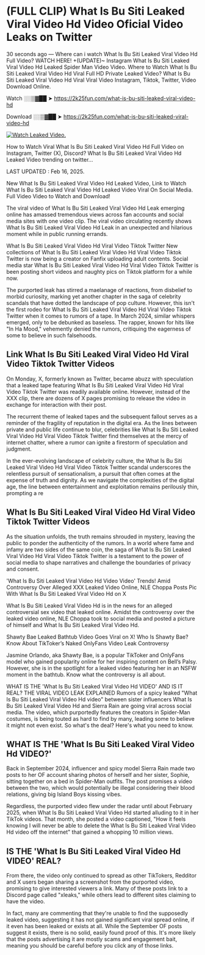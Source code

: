 # (FULL CLIP) What Is Bu Siti Leaked Viral Video Hd Video Oficial Video Leaks on Twitter

30 seconds ago — Where can i watch What Is Bu Siti Leaked Viral Video Hd Full Video? WATCH HERE! +(UPDATE)~ Instagram What Is Bu Siti Leaked Viral Video Hd Leaked Spider Man Video Video. Where to Watch What Is Bu Siti Leaked Viral Video Hd Viral Full HD Private Leaked Video? What Is Bu Siti Leaked Viral Video Hd Viral Viral Video Instagram, Tiktok, Twitter, Video Download Online.

Watch ░░▒▓██ ➤ https://2k25fun.com/what-is-bu-siti-leaked-viral-video-hd

Download ░░▒▓██ ➤ https://2k25fun.com/what-is-bu-siti-leaked-viral-video-hd

[![Watch Leaked Video.](https://miro.medium.com/v2/resize:fit:828/format:webp/1*cilzJN44JGOrTw9NJCrNHA.gif "Watch Leaked Video")](https://2k25fun.com/what-is-bu-siti-leaked-viral-video-hd)

How to Watch Viral What Is Bu Siti Leaked Viral Video Hd Full Video on Instagram, Twitter (X), Discord? What Is Bu Siti Leaked Viral Video Hd Leaked Video trending on twitter...

LAST UPDATED : Feb 16, 2025.

New What Is Bu Siti Leaked Viral Video Hd Leaked Video, Link to Watch What Is Bu Siti Leaked Viral Video Hd Leaked Video Viral On Social Media. Full Video Video to Watch and Download!

The viral video of What Is Bu Siti Leaked Viral Video Hd Leak emerging online has amassed tremendous views across fan accounts and social media sites with one video clip. The viral video circulating recently shows What Is Bu Siti Leaked Viral Video Hd Leak in an unexpected and hilarious moment while in public running errands.

What Is Bu Siti Leaked Viral Video Hd Viral Video Tiktok Twitter New collections of What Is Bu Siti Leaked Viral Video Hd Viral Video Tiktok Twitter is now being a creator on Fanfix uploading adult contents. Social media star What Is Bu Siti Leaked Viral Video Hd Viral Video Tiktok Twitter is been posting short videos and naughty pics on Tiktok platform for a while now.

The purported leak has stirred a maelanage of reactions, from disbelief to morbid curiosity, marking yet another chapter in the saga of celebrity scandals that have dotted the landscape of pop culture. However, this isn't the first rodeo for What Is Bu Siti Leaked Viral Video Hd Viral Video Tiktok Twitter when it comes to rumors of a tape. In March 2024, similar whispers emerged, only to be debunked as baseless. The rapper, known for hits like "In Ha Mood," vehemently denied the rumors, critiquing the eagerness of some to believe in such falsehoods.

## Link What Is Bu Siti Leaked Viral Video Hd Viral Video Tiktok Twitter Videos

On Monday, X, formerly known as Twitter, became abuzz with speculation that a leaked tape featuring What Is Bu Siti Leaked Viral Video Hd Viral Video Tiktok Twitter was readily available online. However, instead of the XXX clip, there are dozens of X pages promising to release the video in exchange for interaction with their post.

The recurrent theme of leaked tapes and the subsequent fallout serves as a reminder of the fragility of reputation in the digital era. As the lines between private and public life continue to blur, celebrities like What Is Bu Siti Leaked Viral Video Hd Viral Video Tiktok Twitter find themselves at the mercy of internet chatter, where a rumor can ignite a firestorm of speculation and judgment.

In the ever-evolving landscape of celebrity culture, the What Is Bu Siti Leaked Viral Video Hd Viral Video Tiktok Twitter scandal underscores the relentless pursuit of sensationalism, a pursuit that often comes at the expense of truth and dignity. As we navigate the complexities of the digital age, the line between entertainment and exploitation remains perilously thin, prompting a re

##  What Is Bu Siti Leaked Viral Video Hd Viral Video Tiktok Twitter Videos

As the situation unfolds, the truth remains shrouded in mystery, leaving the public to ponder the authenticity of the rumors. In a world where fame and infamy are two sides of the same coin, the saga of What Is Bu Siti Leaked Viral Video Hd Viral Video Tiktok Twitter is a testament to the power of social media to shape narratives and challenge the boundaries of privacy and consent.

'What Is Bu Siti Leaked Viral Video Hd Video Video' Trends! Amid Controversy Over Alleged XXX Leaked Video Online, NLE Choppa Posts Pic With What Is Bu Siti Leaked Viral Video Hd on X

What Is Bu Siti Leaked Viral Video Hd is in the news for an alleged controversial sex video that leaked online. Amidst the controversy over the leaked video online, NLE Choppa took to social media and posted a picture of himself and What Is Bu Siti Leaked Viral Video Hd.

Shawty Bae Leaked Bathtub Video Goes Viral on X! Who Is Shawty Bae? Know About TikToker’s Naked OnlyFans Video Leak Controversy

Jasmine Orlando, aka Shawty Bae, is a popular TikToker and OnlyFans model who gained popularity online for her inspiring content on Bell’s Palsy. However, she is in the spotlight for a leaked video featuring her in an NSFW moment in the bathtub. Know what the controversy is all about.

WHAT IS THE 'What Is Bu Siti Leaked Viral Video Hd VIDEO' AND IS IT REAL? THE VIRAL VIDEO LEAK EXPLAINED Rumors of a spicy leaked "What Is Bu Siti Leaked Viral Video Hd video" between sister influencers What Is Bu Siti Leaked Viral Video Hd and Sierra Rain are going viral across social media. The video, which purportedly features the creators in Spider-Man costumes, is being touted as hard to find by many, leading some to believe it might not even exist. So what's the deal? Here's what you need to know.

## WHAT IS THE 'What Is Bu Siti Leaked Viral Video Hd VIDEO?'

Back in September 2024, influencer and spicy model Sierra Rain made two posts to her OF account sharing photos of herself and her sister, Sophie, sitting together on a bed in Spider-Man outfits. The post promises a video between the two, which would potentially be illegal considering their blood relations, giving big Island Boys kissing vibes.

Regardless, the purported video flew under the radar until about February 2025, when What Is Bu Siti Leaked Viral Video Hd started alluding to it in her TikTok videos. That month, she posted a video captioned, "How it feels knowing I will never be able to delete the What Is Bu Siti Leaked Viral Video Hd video off the internet" that gained a whopping 10 million views.

## IS THE 'What Is Bu Siti Leaked Viral Video Hd VIDEO' REAL?

From there, the video only continued to spread as other TikTokers, Redditor and X users began sharing a screenshot from the purported video, promising to give interested viewers a link. Many of these posts link to a Discord page called "xleaks," while others lead to different sites claiming to have the video.

In fact, many are commenting that they're unable to find the supposedly leaked video, suggesting it has not gained significant viral spread online, if it even has been leaked or exists at all. While the September OF posts suggest it exists, there is no solid, easily found proof of this. It's more likely that the posts advertising it are mostly scams and engagement bait, meaning you should be careful before you click any of those links.